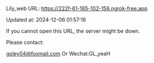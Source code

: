 Lily_web URL: https://222f-61-165-102-156.ngrok-free.app

Updated at: 2024-12-06 01:57:16

If you cannot open this URL, the server might be down.

Please contact: 

goley04@foxmail.com Or Wechat:GL_yeaH